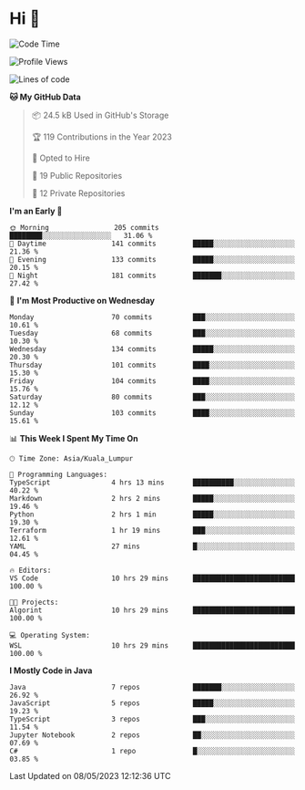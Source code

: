<h1>Hi 👋</h1>

<!--START_SECTION:waka-->
![Code Time](http://img.shields.io/badge/Code%20Time-189%20hrs%2053%20mins-blue)

![Profile Views](http://img.shields.io/badge/Profile%20Views-8-blue)

![Lines of code](https://img.shields.io/badge/From%20Hello%20World%20I%27ve%20Written-652.6%20thousand%20lines%20of%20code-blue)

**🐱 My GitHub Data** 

> 📦 24.5 kB Used in GitHub's Storage 
 > 
> 🏆 119 Contributions in the Year 2023
 > 
> 💼 Opted to Hire
 > 
> 📜 19 Public Repositories 
 > 
> 🔑 12 Private Repositories 
 > 
**I'm an Early 🐤** 

```text
🌞 Morning                205 commits         ████████░░░░░░░░░░░░░░░░░   31.06 % 
🌆 Daytime                141 commits         █████░░░░░░░░░░░░░░░░░░░░   21.36 % 
🌃 Evening                133 commits         █████░░░░░░░░░░░░░░░░░░░░   20.15 % 
🌙 Night                  181 commits         ███████░░░░░░░░░░░░░░░░░░   27.42 % 
```
📅 **I'm Most Productive on Wednesday** 

```text
Monday                   70 commits          ███░░░░░░░░░░░░░░░░░░░░░░   10.61 % 
Tuesday                  68 commits          ███░░░░░░░░░░░░░░░░░░░░░░   10.30 % 
Wednesday                134 commits         █████░░░░░░░░░░░░░░░░░░░░   20.30 % 
Thursday                 101 commits         ████░░░░░░░░░░░░░░░░░░░░░   15.30 % 
Friday                   104 commits         ████░░░░░░░░░░░░░░░░░░░░░   15.76 % 
Saturday                 80 commits          ███░░░░░░░░░░░░░░░░░░░░░░   12.12 % 
Sunday                   103 commits         ████░░░░░░░░░░░░░░░░░░░░░   15.61 % 
```


📊 **This Week I Spent My Time On** 

```text
🕑︎ Time Zone: Asia/Kuala_Lumpur

💬 Programming Languages: 
TypeScript               4 hrs 13 mins       ██████████░░░░░░░░░░░░░░░   40.22 % 
Markdown                 2 hrs 2 mins        █████░░░░░░░░░░░░░░░░░░░░   19.46 % 
Python                   2 hrs 1 min         █████░░░░░░░░░░░░░░░░░░░░   19.30 % 
Terraform                1 hr 19 mins        ███░░░░░░░░░░░░░░░░░░░░░░   12.61 % 
YAML                     27 mins             █░░░░░░░░░░░░░░░░░░░░░░░░   04.45 % 

🔥 Editors: 
VS Code                  10 hrs 29 mins      █████████████████████████   100.00 % 

🐱‍💻 Projects: 
Algorint                 10 hrs 29 mins      █████████████████████████   100.00 % 

💻 Operating System: 
WSL                      10 hrs 29 mins      █████████████████████████   100.00 % 
```

**I Mostly Code in Java** 

```text
Java                     7 repos             ███████░░░░░░░░░░░░░░░░░░   26.92 % 
JavaScript               5 repos             █████░░░░░░░░░░░░░░░░░░░░   19.23 % 
TypeScript               3 repos             ███░░░░░░░░░░░░░░░░░░░░░░   11.54 % 
Jupyter Notebook         2 repos             ██░░░░░░░░░░░░░░░░░░░░░░░   07.69 % 
C#                       1 repo              █░░░░░░░░░░░░░░░░░░░░░░░░   03.85 % 
```




 Last Updated on 08/05/2023 12:12:36 UTC
<!--END_SECTION:waka-->
